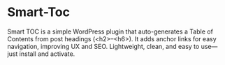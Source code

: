 # Smart-Toc
Smart TOC is a simple WordPress plugin that auto-generates a Table of Contents from post headings (&lt;h2>–&lt;h6>). It adds anchor links for easy navigation, improving UX and SEO. Lightweight, clean, and easy to use—just install and activate.

